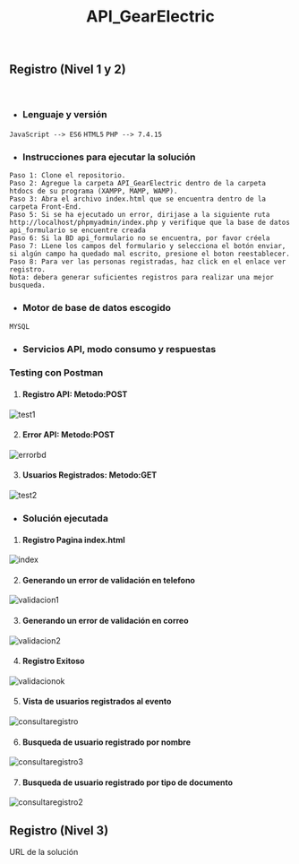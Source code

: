 <H1 align="center"> API_GearElectric </H1>
<br>
<h2 align="left"> Registro (Nivel 1 y 2) </h2>
<br>

- <h3>Lenguaje y versión</h3>

`JavaScript --> ES6`
`HTML5`
`PHP --> 7.4.15`

- <h3>Instrucciones para ejecutar la solución</h3>

 `Paso 1: Clone el repositorio.`
 <br>
 `Paso 2: Agregue la carpeta API_GearElectric dentro de la carpeta htdocs de su programa (XAMPP, MAMP, WAMP).`
 <br>
 `Paso 3: Abra el archivo index.html que se encuentra dentro de la carpeta Front-End.`
 <br>
 `Paso 5: Si se ha ejecutado un error, dirijase a la siguiente ruta http://localhost/phpmyadmin/index.php y verifique que la base de datos api_formulario se encuentre creada`
 <br>
 `Paso 6: Si la BD api_formulario no se encuentra, por favor créela`
 <br>
 `Paso 7: LLene los campos del formulario y selecciona el botón enviar, si algún campo ha quedado mal escrito, presione el boton reestablecer.`
 <br>
 `Paso 8: Para ver las personas registradas, haz click en el enlace ver registro.`
 <br>
 `Nota: debera generar suficientes registros para realizar una mejor busqueda.`
 
- <h3>Motor de base de datos escogido</h3>

`MYSQL`

- <h3>Servicios API, modo consumo y respuestas</h3>

<H3 align="left"> Testing con Postman </H3>

1) <h4>Registro API: Metodo:POST</h4>

![test1](https://user-images.githubusercontent.com/70559900/111085763-be00cc80-84e6-11eb-9f3e-5dab8b2297df.PNG)

2) <h4>Error API: Metodo:POST</h4>

![errorbd](https://user-images.githubusercontent.com/70559900/111085978-e3daa100-84e7-11eb-9709-6385fc506412.PNG)

3) <h4>Usuarios Registrados: Metodo:GET</h4>

![test2](https://user-images.githubusercontent.com/70559900/111086037-403dc080-84e8-11eb-9c7d-2425169103ec.PNG)

- <h3>Solución ejecutada</h3>

1) <h4>Registro Pagina index.html</h4>

![index](https://user-images.githubusercontent.com/70559900/111085096-d28f9580-84e3-11eb-8fe1-834b037d1006.PNG)

2) <h4>Generando un error de validación en telefono</h4>

![validacion1](https://user-images.githubusercontent.com/70559900/111084827-5d6f9080-84e2-11eb-9bb2-be94e3a5396b.PNG)

3) <h4>Generando un error de validación en correo</h4>

![validacion2](https://user-images.githubusercontent.com/70559900/111084814-4cbf1a80-84e2-11eb-924d-20cfc93e3056.PNG)

4) <h4>Registro Exitoso</h4>

![validacionok](https://user-images.githubusercontent.com/70559900/111084832-695b5280-84e2-11eb-9986-9ef3af744737.PNG)

5) <h4>Vista de usuarios registrados al evento</h4>

![consultaregistro](https://user-images.githubusercontent.com/70559900/111084867-8c860200-84e2-11eb-91d9-e4f0d42e19c8.PNG)

6) <h4>Busqueda de usuario registrado por nombre</h4>

![consultaregistro3](https://user-images.githubusercontent.com/70559900/111084874-99a2f100-84e2-11eb-8568-77f124b47821.PNG)

7) <h4>Busqueda de usuario registrado por tipo de documento</h4>

![consultaregistro2](https://user-images.githubusercontent.com/70559900/111084879-a1629580-84e2-11eb-8bc1-61f29a9b57af.PNG)

<h2 align="left"> Registro (Nivel 3)</h2>

URL de la solución
